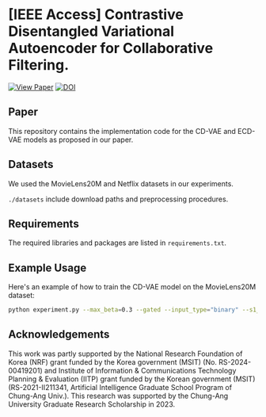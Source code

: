 # [IEEE Access] Contrastive Disentangled Variational Autoencoder for Collaborative Filtering.
[![View Paper](https://img.shields.io/badge/View%20Paper-PDF-E24D35)](https://ieeexplore.ieee.org/document/11023251) [![DOI](https://img.shields.io/badge/DOI-10.1109/ACCESS.2025.3576445-blue)](https://doi.org/10.1109/ACCESS.2025.3576445)

## Paper 

This repository contains the implementation code for the CD-VAE and ECD-VAE models as proposed in our paper.


## Datasets
We used the MovieLens20M and Netflix datasets in our experiments. 

```./datasets``` include download paths and preprocessing procedures.

## Requirements
The required libraries and packages are listed in ```requirements.txt```.

## Example Usage

Here's an example of how to train the CD-VAE model on the MovieLens20M dataset:

```bash
python experiment.py --max_beta=0.3 --gated --input_type="binary" --s1_size=200 --s2_size=200 --z_size=200 --hidden_size=600 --num_layers=2 --note="ml20m(CD-VAE)"
```

## Acknowledgements
This work was partly supported by the National Research Foundation of Korea (NRF) grant funded by the Korea government (MSIT) (No. RS-2024-00419201) and Institute of Information \& Communications Technology Planning \& Evaluation (IITP) grant funded by the Korean government (MSIT) (RS-2021-II211341, Artificial Intelligence Graduate School Program of Chung-Ang Univ.). This research was supported by the Chung-Ang University Graduate Research Scholarship in 2023.
